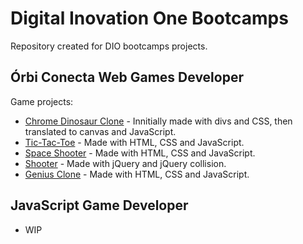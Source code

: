 # Digital Inovation One Bootcamps

Repository created for DIO bootcamps projects.

## Órbi Conecta Web Games Developer

Game projects:
- [Chrome Dinosaur Clone](https://github.com/marcus-ferreira/bootcamps-dio/tree/main/web-games-developer/dinosaur) - Innitially made with divs and CSS, then translated to canvas and JavaScript.
- [Tic-Tac-Toe](https://marcus-ferreira.github.io/bootcamp-web-games-dev-dio/web-games-developer/tic-tac-toe/) - Made with HTML, CSS and JavaScript.
- [Space Shooter](https://marcus-ferreira.github.io/bootcamp-web-games-dev-dio/web-games-developer/space-shooter/) - Made with HTML, CSS and JavaScript.
- [Shooter](https://marcus-ferreira.github.io/bootcamp-web-games-dev-dio/web-games-developer/shooter/) - Made with jQuery and jQuery collision.
- [Genius Clone](https://marcus-ferreira.github.io/bootcamp-web-games-dev-dio/web-games-developer/genius/) - Made with HTML, CSS and JavaScript.

## JavaScript Game Developer
- WIP
